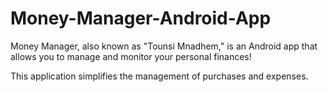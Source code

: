 # Money-Manager-Android-App

Money Manager, also known as "Tounsi Mnadhem," is an Android app that allows you to manage and monitor your personal finances!

This application simplifies the management of purchases and expenses.
